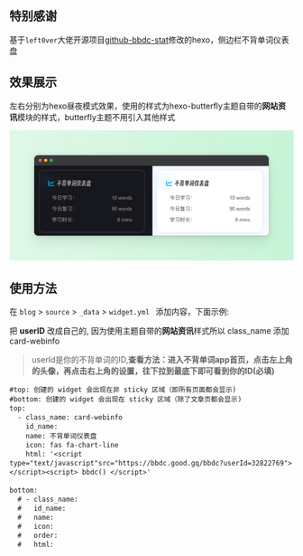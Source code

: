 ## 特别感谢

基于`left0ver`大佬开源项目[github-bbdc-stat](https://github.com/left0ver/github-bbdc-stat)修改的hexo，侧边栏不背单词仪表盘

## 效果展示

左右分别为hexo昼夜模式效果，使用的样式为hexo-butterfly主题自带的**网站资讯**模块的样式，butterfly主题不用引入其他样式

![](hexo-bbdc.jpg)

## 使用方法

在 `blog` >  `source` > `_data` > `widget.yml ` 添加内容，下面示例:

把 **userID** 改成自己的, 因为使用主题自带的**网站资讯**样式所以 class_name 添加 card-webinfo

> userId是你的不背单词的ID,**查看方法：进入不背单词app首页，点击左上角的头像，再点击右上角的设置，往下拉到最底下即可看到你的ID(必填)**

```
#top: 创建的 widget 会出现在非 sticky 区域（即所有页面都会显示)
#bottom: 创建的 widget 会出现在 sticky 区域（除了文章页都会显示)
top:
  - class_name: card-webinfo
    id_name:
    name: 不背单词仪表盘
    icon: fas fa-chart-line
    html: '<script type="text/javascript"src="https://bbdc.good.gq/bbdc?userId=32822769"></script><script> bbdc() </script>'

bottom:
  # - class_name:
  #   id_name:
  #   name:
  #   icon:
  #   order:
  #   html:
```

